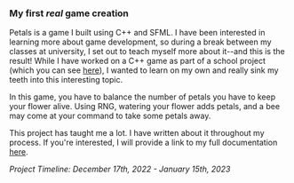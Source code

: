 ### My first _real_ game creation
Petals is a game I built using C++ and SFML. I have been interested in learning more about game development, so during a break between my classes at university, I set out to teach myself more about it--and this is the result! While I have worked on a C++ game as part of a school project (which you can see [here](https://github.com/natelalor/Enriching-Dessert-Game)), I wanted to learn on my own and really sink my teeth into this interesting topic.

In this game, you have to balance the number of petals you have to keep your flower alive. Using RNG, watering your flower adds petals, and a bee may come at your command to take some petals away.

This project has taught me a lot. I have written about it throughout my process. If you're interested, I will provide a link to my full documentation [here](https://docs.google.com/document/d/1OnkanwgTEmq9fcNMQN6lvr8LENYEdgZLTu6KEbdk1Ik/edit?usp=sharing).

_Project Timeline: December 17th, 2022 - January 15th, 2023_
